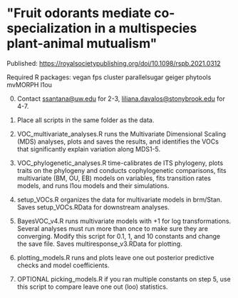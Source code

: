 # "Fruit odorants mediate co-specialization in a multispecies plant-animal mutualism"

Published: https://royalsocietypublishing.org/doi/10.1098/rspb.2021.0312

Required R packages:
vegan
fps
cluster
parallelsugar
geiger
phytools
mvMORPH
l1ou

0. Contact ssantana@uw.edu for 2-3, liliana.davalos@stonybrook.edu for 4-7.

1. Place all scripts in the same folder as the data.

2. VOC_multivariate_analyses.R runs the Multivariate Dimensional Scaling (MDS) analyses, plots and saves the results, and identifies the VOCs that significantly explain variation along MDS1-5.

3. VOC_phylogenetic_analyses.R time-calibrates de ITS phylogeny, plots traits on the phylogeny and conducts cophylogenetic comparisons, fits multivariate (BM, OU, EB) models on variables, fits transition rates models, and runs l1ou models and their simulations.

4. setup_VOCs.R organizes the data for multivariate models in brm/Stan. Saves setup_VOCs.RData for downstream analyses.

5. BayesVOC_v4.R runs multivariate models with +1 for log transformations. Several analyses must run more than once to make sure they are converging. Modify this script for 0.1, 1, and 10 constants and change the save file. Saves multiresponse_v3.RData for plotting.

6. plotting_models.R runs and plots leave one out posterior predictive checks and model coefficients. 

7. OPTIONAL picking_models.R if you ran multiple constants on step 5, use this script to compare leave one out (loo) statistics.
